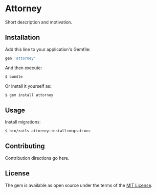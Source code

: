 # Attorney
Short description and motivation.

## Installation
Add this line to your application's Gemfile:

```ruby
gem 'attorney'
```

And then execute:
```bash
$ bundle
```

Or install it yourself as:
```bash
$ gem install attorney
```

## Usage

Install migrations:
```bash
$ bin/rails attorney:install:migrations
```

## Contributing
Contribution directions go here.

## License
The gem is available as open source under the terms of the [MIT License](http://opensource.org/licenses/MIT).
